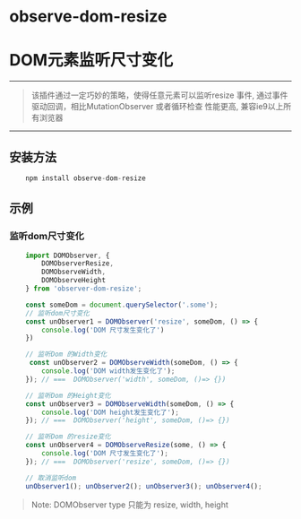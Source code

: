 # observe-dom-resize
# DOM元素监听尺寸变化

*****
> 该插件通过一定巧妙的策略，使得任意元素可以监听resize 事件, 通过事件驱动回调，相比MutationObserver 或者循环检查 性能更高, 兼容ie9以上所有浏览器
*****

## 安装方法
```javascript
    npm install observe-dom-resize
```

## 示例

### 监听dom尺寸变化
```javascript
    import DOMObserver, {
        DOMObserverResize,
	    DOMObserveWidth,
        DOMObserveHeight
    } from 'observer-dom-resize';

    const someDom = document.querySelector('.some');
    // 监听dom尺寸变化
    const unObserver1 = DOMObserver('resize', someDom, () => {
        console.log('DOM 尺寸发生变化了')
    })

    // 监听Dom 的Width变化
     const unObserver2 = DOMObserveWidth(someDom, () => {
        console.log('DOM width发生变化了');
    }); // ===  DOMObserver('width', someDom, ()=> {})

    // 监听Dom 的Height变化
    const unObserver3 = DOMObserveWidth(someDom, () => {
        console.log('DOM height发生变化了');
    }); // ===  DOMObserver('height', someDom, ()=> {})

    // 监听Dom 的resize变化
    const unObserver4 = DOMObserveResize(some, () => {
        console.log('DOM 尺寸发生变化了');
    }); // ===  DOMObserver('resize', someDom, ()=> {})

    // 取消监听dom
    unObserver1(); unObserver2(); unObserver3(); unObserver4();
```

> Note: DOMObserver type 只能为 resize, width, height